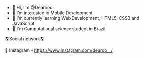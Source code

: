 - 👋 Hi, I’m @Dearooo
- 👀 I’m interested in Mobile Development
- 🌱 I’m currently learning Web Development, HTML5, CSS3 and JavaScript
- 👾 I'm Computational science student in Brazil

🌎Social network🌎

📱 Instagram - https://www.instagram.com/dearoo__/



<!---
Dearooo/Dearooo is a ✨ special ✨ repository because its `README.md` (this file) appears on your GitHub profile.
You can click the Preview link to take a look at your changes.
--->
